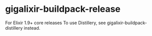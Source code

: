 # gigalixir-buildpack-release

For Elixir 1.9+ core releases
To use Distillery, see gigalixir-buildpack-distillery instead.
